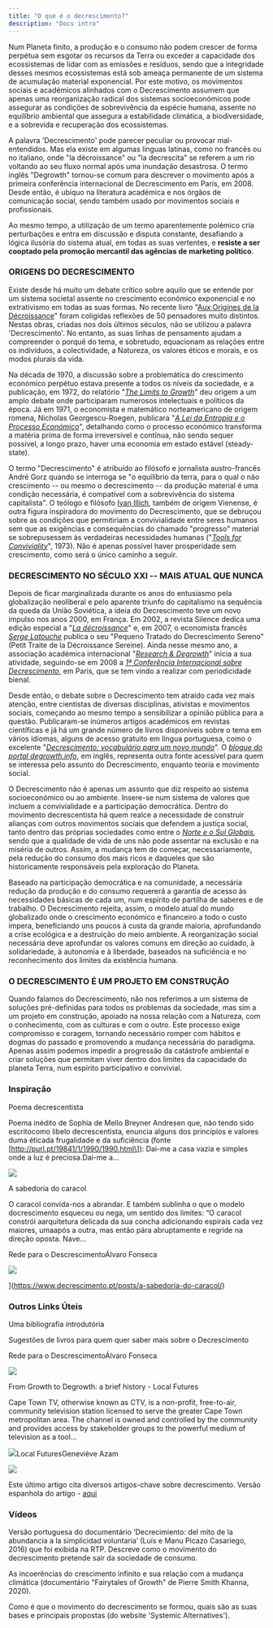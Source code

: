 ```yaml
---
title: "O que é o decrescimento?"
description: "Docs intro"
---
```


Num Planeta finito, a produção e o consumo não podem crescer de forma perpétua sem esgotar os recursos da Terra ou exceder a capacidade dos ecossistemas de lidar com as emissões e resíduos, sendo que a integridade desses mesmos ecossistemas está sob ameaça permanente de um sistema de acumulação material exponencial. Por este motivo, os movimentos sociais e académicos alinhados com o Decrescimento assumem que apenas uma reorganização radical dos sistemas socioeconómicos pode assegurar as condições de sobrevivência da espécie humana, assente no equilíbrio ambiental que assegura a estabilidade climática, a biodiversidade, e a sobrevida e recuperação dos ecossistemas.

A palavra 'Decrescimento' pode parecer peculiar ou provocar mal-entendidos. Mas ela existe em algumas línguas latinas, como no francês ou no italiano, onde "la décroissance" ou "la decrescita" se referem a um rio voltando ao seu fluxo normal após uma inundação desastrosa. O termo inglês "Degrowth" tornou-se comum para descrever o movimento após a primeira conferência internacional de Decrescimento em Paris, em 2008. Desde então, é ubíquo na literatura académica e nos órgãos de comunicação social, sendo também usado por movimentos sociais e profissionais.

Ao mesmo tempo, a utilização de um termo aparentemente polémico cria perturbações e entra em discussão e disputa constante, desafiando a lógica ilusória do sistema atual, em todas as suas vertentes, e **resiste a ser cooptado pela promoção mercantil das agências de marketing político**.

### ORIGENS DO DECRESCIMENTO

Existe desde há muito um debate crítico sobre aquilo que se entende por um sistema societal assente no crescimento económico exponencial e no extrativismo em todas as suas formas. No recente livro "[Aux Origines de la Décroissance](https://www.lechappee.org/collections/le-pas-de-cote/aux-origines-de-la-decroissance)" foram coligidas reflexões de 50 pensadores muito distintos. Nestas obras, criadas nos dois últimos séculos, não se utilizou a palavra 'Decrescimento'. No entanto, as suas linhas de pensamento ajudam a compreender o porquê do tema, e sobretudo, equacionam as relações entre os indivíduos, a colectividade, a Natureza, os valores éticos e morais, e os modos plurais da vida.

Na década de 1970, a discussão sobre a problemática do crescimento económico perpétuo estava presente a todos os níveis da sociedade, e a publicação, em 1972, do relatório "[_The Limits to Growth_](https://clubofrome.org/publication/the-limits-to-growth/)" deu origem a um amplo debate onde participaram numerosos intelectuais e políticos da época. Já em 1971, o economista e matemático norteamericano de origem romena, Nicholas Georgescu-Roegen, publicara "[_A Lei da Entropia e o Processo Económico_](https://en.wikipedia.org/wiki/Nicholas_Georgescu-Roegen%23Magnum_opus_on_The_Entropy_Law_and_the_Economic_Process)", detalhando como o processo económico transforma a matéria prima de forma irreversível e contínua, não sendo sequer possível, a longo prazo, haver uma economia em estado estável (steady-state).

O termo "Decrescimento" é atribuído ao filósofo e jornalista austro-francês André Gorz quando se interroga se "o equilíbrio da terra, para o qual o não crescimento -- ou mesmo o decrescimento -- da produção material é uma condição necessária, é compatível com a sobrevivência do sistema capitalista". O teólogo e filósofo [Ivan Illich](https://en.wikipedia.org/wiki/Ivan_Illich), também de origem Vienense, é outra figura inspiradora do movimento do Decrescimento, que se debruçou sobre as condições que permitiriam a convivialidade entre seres humanos sem que as exigências e consequências do chamado "progresso" material se sobrepusessem às verdadeiras necessidades humanas ("[_Tools for Conviviality_](https://en.wikipedia.org/wiki/Tools_for_Conviviality)", 1973). Não é apenas possível haver prosperidade sem crescimento, como será o único caminho a seguir.

### DECRESCIMENTO NO SÉCULO XXI -- MAIS ATUAL QUE NUNCA

Depois de ficar marginalizada durante os anos do entusiasmo pela globalização neoliberal e pelo aparente triunfo do capitalismo na sequência da queda da União Soviética, a ideia do Decrescimento teve um novo impulso nos anos 2000, em França. Em 2002, a revista Silence dedica uma edição especial a "[_La décroissance_](https://www.revuesilence.net/numeros/280-La-decroissance/)" e, em 2007, o economista francês [_Serge Latouche_](https://www.cidac.pt/index.php/o-que-fazemos/centro-de-recursos/documentacao/dossies-de-informacao/decrescimento-uma-proposta-polemica/) publica o seu "Pequeno Tratado do Decrescimento Sereno" (Petit Traite de la Décroissance Sereine). Ainda nesse mesmo ano, a associação académica internacional "[_Research & Degrowth_](https://degrowth.org/)" inicia a sua atividade, seguindo-se em 2008 a [_1ª Conferência Internacional sobre Decrescimento_](https://www.degrowth.info/en/conferences/paris-2008/), em Paris, que se tem vindo a realizar com periodicidade bienal.

Desde então, o debate sobre o Decrescimento tem atraído cada vez mais atenção, entre cientistas de diversas disciplinas, ativistas e movimentos sociais, começando ao mesmo tempo a sensibilizar a opinião pública para a questão. Publicaram-se inúmeros artigos académicos em revistas científicas e já há um grande número de livros disponíveis sobre o tema em vários idiomas, alguns de acesso gratuito em língua portuguesa, como o excelente "[_Decrescimento: vocabulário para um novo mundo_](https://vocabulary.degrowth.org/)". O [_blogue do portal degrowth.info_](https://www.degrowth.info/en/blog/), em inglês, representa outra fonte acessível para quem se interessa pelo assunto do Decrescimento, enquanto teoria e movimento social.

O Decrescimento não é apenas um assunto que diz respeito ao sistema socioeconómico ou ao ambiente. Insere-se num sistema de valores que incluem a convivialidade e a participação democrática. Dentro do movimento decrescentista há quem realce a necessidade de construir alianças com outros movimentos sociais que defendem a justiça social, tanto dentro das próprias sociedades como entre o _[Norte e o Sul Globais](https://www.ces.uc.pt/observatorios/crisalt/index.php?id=6522&id_lingua=1&pag=7851),_ sendo que a qualidade de vida de uns não pode assentar na exclusão e na miséria de outros. Assim, a mudança tem de começar, necessariamente, pela redução do consumo dos mais ricos e daqueles que são historicamente responsáveis pela exploração do Planeta.

Baseado na participação democrática e na comunidade, a necessária redução da produção e do consumo requererá a garantia de acesso às necessidades básicas de cada um, num espírito de partilha de saberes e de trabalho. O Decrescimento rejeita, assim, o modelo atual do mundo globalizado onde o crescimento económico e financeiro a todo o custo impera, beneficiando uns poucos à custa da grande maioria, aprofundando a crise ecológica e a destruição do meio ambiente. A reorganização social necessária deve aprofundar os valores comuns em direção ao cuidado, à solidariedade, à autonomia e à liberdade, baseados na suficiência e no reconhecimento dos limites da existência humana.

### O DECRESCIMENTO É UM PROJETO EM CONSTRUÇÃO

Quando falamos do Decrescimento, não nos referimos a um sistema de soluções pré-definidas para todos os problemas da sociedade, mas sim a um projeto em construção, apoiado na nossa relação com a Natureza, com o conhecimento, com as culturas e com o outro. Este processo exige compromisso e coragem, tornando necessário romper com hábitos e dogmas do passado e promovendo a mudança necessária do paradigma. Apenas assim podemos impedir a progressão da catástrofe ambiental e criar soluções que permitam viver dentro dos limites da capacidade do planeta Terra, num espírito participativo e convivial.

### Inspiração

Poema decrescentista

Poema inédito de Sophia de Mello Breyner Andresen que, não tendo sido escritocomo libelo decrescentista, enuncia alguns dos princípios e valores duma éticada frugalidade e da suficiência (fonte \[http://purl.pt/19841/1/1990/1990.html\]): Dai-me a casa vazia e simples onde a luz é preciosa.Dai-me a…

![](https://cms.decrescimento.pt/content/images/2021/04/Sophia_jovem.png)

[](https://www.decrescimento.pt/posts/poema-decrescentista/)

A sabedoria do caracol

O caracol convida-nos a abrandar. E também sublinha o que o modelo docrescimento esqueceu ou nega, um sentido dos limites: “O caracol constrói aarquitetura delicada da sua concha adicionando espirais cada vez maiores, umaapós a outra, mas então pára abruptamente e regride na direção oposta. Nave…

Rede para o DescrescimentoÁlvaro Fonseca

![](https://cms.decrescimento.pt/content/images/2021/05/Caracol_site1.jpg)

](https://www.decrescimento.pt/posts/a-sabedoria-do-caracol/)

### Outros Links Úteis

Uma bibliografia introdutória

Sugestões de livros para quem quer saber mais sobre o Decrescimento

Rede para o DescrescimentoÁlvaro Fonseca

![](https://images.unsplash.com/photo-1476275466078-4007374efbbe?crop=entropy&cs=tinysrgb&fit=max&fm=jpg&ixid=MXwxMTc3M3wwfDF8c2VhcmNofDE4fHxib29rfGVufDB8fHw&ixlib=rb-1.2.1&q=80&w=2000)

From Growth to Degrowth: a brief history - Local Futures

<p>Cape Town TV, otherwise known as CTV, is a non-profit, free-to-air, community television station licensed to serve the greater Cape Town metropolitan area. The channel is owned and controlled by the community and provides access by stakeholder groups to the powerful medium of television as a tool…

![](https://www.localfutures.org/wp-content/uploads/cropped-localfutures-192x192.jpg)Local FuturesGeneviève Azam

![](https://www.localfutures.org/wp-content/uploads/degrowth-poster-1.jpg)

Este último artigo cita diversos artigos-chave sobre decrescimento. Versão espanhola do artigo - [aqui](https://systemicalternatives.org/2017/03/15/decrecimiento/)

### Vídeos‌

Versão portuguesa do documentário ‘Decrecimiento: del mito de la abundancia a la simplicidad voluntaria’ (Luís e Manu Picazo Casariego, 2016) que foi exibida na RTP. Descreve como o movimento do decrescimento pretende sair da sociedade de consumo.

‌As incoerências do crescimento infinito e sua relação com a mudança climática (documentário "Fairytales of Growth" de Pierre Smith Khanna, 2020).

Como é que o movimento do decrescimento se formou, quais são as suas bases e principais propostas (do website 'Systemic Alternatives').
